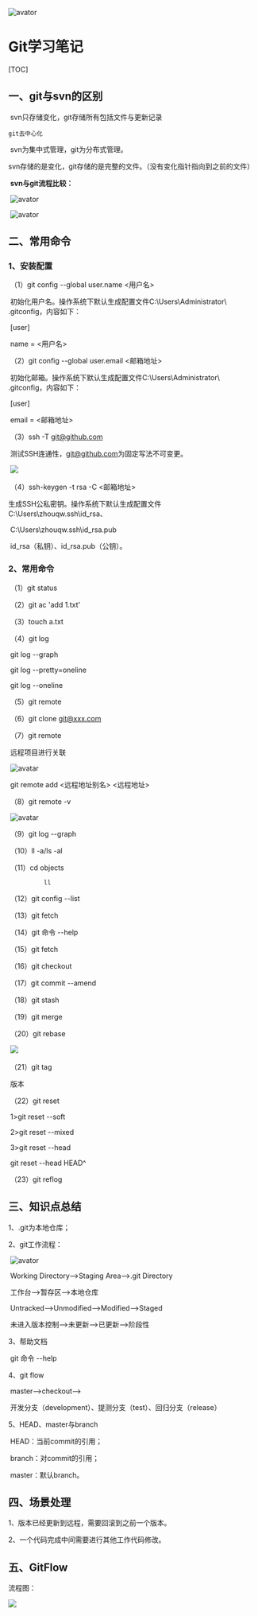 ![avator](../02-Images/00-logo/个人logo.png)

# Git学习笔记

[TOC]

## 一、git与svn的区别

​	svn只存储变化，git存储所有包括文件与更新记录

 	git去中心化

​	svn为集中式管理，git为分布式管理。

​	svn存储的是变化，git存储的是完整的文件。（没有变化指针指向到之前的文件）

​        **svn与git流程比较：**

​        ![avator](../02-Images/01-git/svn.png)

​         ![avator](../02-Images/01-git/git.png)

## 二、常用命令

### 	1、安装配置

​	  （1）git config --global user.name <用户名>

​	  	    初始化用户名。操作系统下默认生成配置文件C:\Users\Administrator\ .gitconfig，内容如下：

​    			[user]

​             			name = <用户名>

​	  （2）git config --global user.email <邮箱地址>

​                    初始化邮箱。操作系统下默认生成配置文件C:\Users\Administrator\ .gitconfig，内容如下：

​    		    [user]

​              			email = <邮箱地址>

​          （3）ssh -T git@github.com

​		    测试SSH连通性，[git@github.com](mailto:git@github.com)为固定写法不可变更。

​		    ![](../02-Images/01-git/ssh-T.png)

​          （4）ssh-keygen -t rsa -C <邮箱地址>

​		    生成SSH公私密钥。操作系统下默认生成配置文件C:\Users\zhouqw\.ssh\id_rsa、

​                    C:\Users\zhouqw\.ssh\id_rsa.pub

​		    id_rsa（私钥）、id_rsa.pub（公钥）。

###         2、常用命令

​	  （1）git status

​	  （2）git ac 'add 1.txt'

​	  （3）touch a.txt

​          （4）git log

​		    git log --graph

​                    git log --pretty=oneline

​                    git log --oneline

​	  （5）git remote

​	  （6）git clone git@xxx.com

​          （7）git remote

​		    远程项目进行关联	

​                    ![avatar](../02-Images/01-git/git-remote.png)

​		   git remote add <远程地址别名> <远程地址>

​	  （8）git remote -v

​                   ![avatar](../02-Images/01-git/git-remote-v.png)

​	  （9）git log --graph

​	  （10）ll -a/ls -al

​	  （11）cd objects

 		      ll

​          （12）git config --list

​          （13）git fetch

​	  （14）git 命令 --help

​	  （15）git fetch

​          （16）git checkout

​	  （17）git commit --amend 

​	  （18）git stash

​	  （19）git merge

​	  （20）git rebase

​                      ![](../02-Images/01-git/merge_rebase.png)

​	  （21）git tag

​    		      版本

​	  （22）git reset

​		      1>git reset --soft

​                      2>git reset --mixed

​                      3>git reset --head

​                           git reset --head HEAD^

​         （23）git reflog

## 三、知识点总结

1、.git为本地仓库；

2、git工作流程：

​      ![avator](../02-Images/01-git/git_directory.png)

​      Working Directory-->Staging Area-->.git Directory

​      工作台-->暂存区-->本地仓库

​      Untracked-->Unmodified-->Modified-->Staged 

​      未进入版本控制-->未更新-->已更新-->阶段性

3、帮助文档

​      git 命令 --help

4、git flow

​      master-->checkout-->

​      开发分支（development）、提测分支（test）、回归分支（release）

5、HEAD、master与branch

​      HEAD：当前commit的引用；

​      branch：对commit的引用；

​      master：默认branch。

## 四、场景处理

1、版本已经更新到远程，需要回滚到之前一个版本。

2、一个代码完成中间需要进行其他工作代码修改。

##  五、GitFlow

流程图：

![](../02-Images/01-git/git_flow.png)

